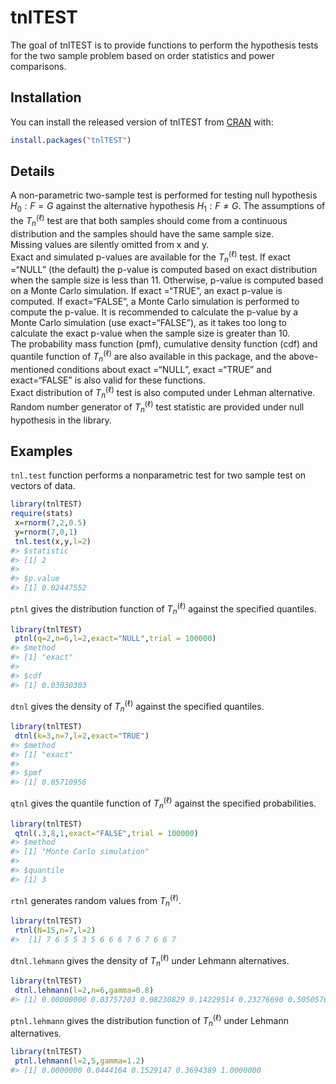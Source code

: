 
<!-- README.md is generated from README.Rmd. Please edit that file -->

# tnlTEST

<!-- badges: start -->
<!-- badges: end -->

The goal of tnlTEST is to provide functions to perform the hypothesis
tests for the two sample problem based on order statistics and power
comparisons.

## Installation

You can install the released version of tnlTEST from
[CRAN](https://CRAN.R-project.org) with:

``` r
install.packages("tnlTEST")
```

## Details

A non-parametric two-sample test is performed for testing null
hypothesis *H*<sub>0</sub> : *F* = *G* against the alternative
hypothesis *H*<sub>1</sub> : *F* ≠ *G*. The assumptions of the
*T*<sub>*n*</sub><sup>(ℓ)</sup> test are that both samples should come
from a continuous distribution and the samples should have the same
sample size.<br /> Missing values are silently omitted from x and
y.<br /> Exact and simulated p-values are available for the
*T*<sub>*n*</sub><sup>(ℓ)</sup> test. If exact =“NULL” (the default) the
p-value is computed based on exact distribution when the sample size is
less than 11. Otherwise, p-value is computed based on a Monte Carlo
simulation. If exact =“TRUE”, an exact p-value is computed. If
exact=“FALSE”, a Monte Carlo simulation is performed to compute the
p-value. It is recommended to calculate the p-value by a Monte Carlo
simulation (use exact=“FALSE”), as it takes too long to calculate the
exact p-value when the sample size is greater than 10. <br /> The
probability mass function (pmf), cumulative density function (cdf) and
quantile function of *T*<sub>*n*</sub><sup>(ℓ)</sup> are also available
in this package, and the above-mentioned conditions about exact =“NULL”,
exact =“TRUE” and exact=“FALSE” is also valid for these functions.<br />
Exact distribution of *T*<sub>*n*</sub><sup>(ℓ)</sup> test is also
computed under Lehman alternative.<br /> Random number generator of
*T*<sub>*n*</sub><sup>(ℓ)</sup> test statistic are provided under null
hypothesis in the library.

## Examples

`tnl.test` function performs a nonparametric test for two sample test on
vectors of data.

``` r
library(tnlTEST)
require(stats)
 x=rnorm(7,2,0.5)
 y=rnorm(7,0,1)
 tnl.test(x,y,l=2)
#> $statistic
#> [1] 2
#> 
#> $p.value
#> [1] 0.02447552
```

`ptnl` gives the distribution function of
*T*<sub>*n*</sub><sup>(ℓ)</sup> against the specified quantiles.

``` r
library(tnlTEST)
 ptnl(q=2,n=6,l=2,exact="NULL",trial = 100000)
#> $method
#> [1] "exact"
#> 
#> $cdf
#> [1] 0.03030303
```

`dtnl` gives the density of *T*<sub>*n*</sub><sup>(ℓ)</sup> against the
specified quantiles.

``` r
library(tnlTEST)
 dtnl(k=3,n=7,l=2,exact="TRUE")
#> $method
#> [1] "exact"
#> 
#> $pmf
#> [1] 0.05710956
```

`qtnl` gives the quantile function of *T*<sub>*n*</sub><sup>(ℓ)</sup>
against the specified probabilities.

``` r
library(tnlTEST)
 qtnl(.3,8,1,exact="FALSE",trial = 100000)
#> $method
#> [1] "Monte Carlo simulation"
#> 
#> $quantile
#> [1] 3
```

`rtnl` generates random values from *T*<sub>*n*</sub><sup>(ℓ)</sup>.

``` r
library(tnlTEST)
 rtnl(N=15,n=7,l=2)
#>  [1] 7 6 5 5 3 5 6 6 6 7 6 7 6 6 7
```

`dtnl.lehmann` gives the density of *T*<sub>*n*</sub><sup>(ℓ)</sup>
under Lehmann alternatives.

``` r
library(tnlTEST)
 dtnl.lehmann(l=2,n=6,gamma=0.8)
#> [1] 0.00000000 0.03757203 0.08230829 0.14229514 0.23276690 0.50505764
```

`ptnl.lehmann` gives the distribution function of
*T*<sub>*n*</sub><sup>(ℓ)</sup> under Lehmann alternatives.

``` r
library(tnlTEST)
 ptnl.lehmann(l=2,5,gamma=1.2)
#> [1] 0.0000000 0.0444164 0.1529147 0.3694389 1.0000000
```
